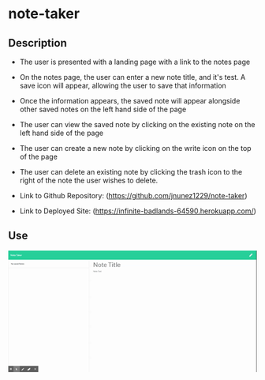 # note-taker

## Description

 *  The user is presented with a landing page with a link to the notes page

 *  On the notes page, the user can enter a new note title, and it's test. A save icon will appear, allowing the user to save that information

 *  Once the information appears, the saved note will appear alongside other saved notes on the left hand side of the page

 *  The user can view the saved note by clicking on the existing note on the left hand side of the page

 *  The user can create a new note by clicking on the write icon on the top of the page

 *  The user can delete an existing note by clicking the trash icon to the right of the note the user wishes to delete.

 *  Link to Github Repository: (https://github.com/jnunez1229/note-taker)
  
  *  Link to Deployed Site: (https://infinite-badlands-64590.herokuapp.com/)

## Use

![Image1](img/noteGIF.gif)
